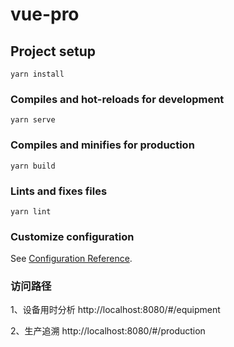# vue-pro

## Project setup

```
yarn install
```

### Compiles and hot-reloads for development

```
yarn serve
```

### Compiles and minifies for production

```
yarn build
```

### Lints and fixes files

```
yarn lint
```

### Customize configuration

See [Configuration Reference](https://cli.vuejs.org/config/).

### 访问路径

1、设备用时分析
http://localhost:8080/#/equipment

2、生产追溯
http://localhost:8080/#/production
